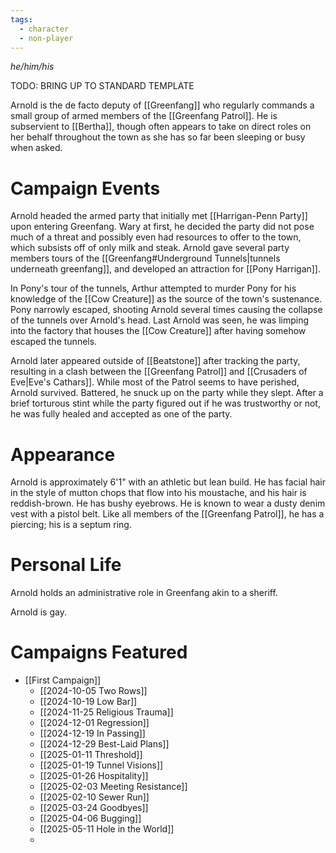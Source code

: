 ```yaml
---
tags:
  - character
  - non-player
---
```

_he/him/his_

TODO: BRING UP TO STANDARD TEMPLATE

Arnold is the de facto deputy of [[Greenfang]] who regularly commands a small group of armed members of the [[Greenfang Patrol]]. He is subservient to [[Bertha]], though often appears to take on direct roles on her behalf throughout the town as she has so far been sleeping or busy when asked.

# Campaign Events

Arnold headed the armed party that initially met [[Harrigan-Penn Party]] upon entering Greenfang. Wary at first, he decided the party did not pose much of a threat and possibly even had resources to offer to the town, which subsists off of only milk and steak. Arnold gave several party members tours of the [[Greenfang#Underground Tunnels|tunnels underneath greenfang]], and developed an attraction for [[Pony Harrigan]].

In Pony's tour of the tunnels, Arthur attempted to murder Pony for his knowledge of the [[Cow Creature]] as the source of the town's sustenance. Pony narrowly escaped, shooting Arnold several times causing the collapse of the tunnels over Arnold's head. Last Arnold was seen, he was limping into the factory that houses the [[Cow Creature]] after having somehow escaped the tunnels.

Arnold later appeared outside of [[Beatstone]] after tracking the party, resulting in a clash between the [[Greenfang Patrol]] and [[Crusaders of Eve|Eve's Cathars]]. While most of the Patrol seems to have perished, Arnold survived. Battered, he snuck up on the party while they slept. After a brief torturous stint while the party figured out if he was trustworthy or not, he was fully healed and accepted as one of the party.

# Appearance

Arnold is approximately 6'1" with an athletic but lean build. He has facial hair in the style of mutton chops that flow into his moustache, and his hair is reddish-brown. He has bushy eyebrows. He is known to wear a dusty denim vest with a pistol belt. Like all members of the [[Greenfang Patrol]], he has a piercing; his is a septum ring.

# Personal Life

Arnold holds an administrative role in Greenfang akin to a sheriff.

Arnold is gay.

# Campaigns Featured

- [[First Campaign]]
	- [[2024-10-05 Two Rows]]
	- [[2024-10-19 Low Bar]]
	- [[2024-11-25 Religious Trauma]]
	- [[2024-12-01 Regression]]
	- [[2024-12-19 In Passing]]
	- [[2024-12-29 Best-Laid Plans]]
	- [[2025-01-11 Threshold]]
	- [[2025-01-19 Tunnel Visions]]
	- [[2025-01-26 Hospitality]]
	- [[2025-02-03 Meeting Resistance]]
	- [[2025-02-10 Sewer Run]]
	- [[2025-03-24 Goodbyes]]
	- [[2025-04-06 Bugging]]
	- [[2025-05-11 Hole in the World]]
	- 
